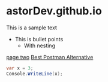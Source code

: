 # astorDev.github.io

This is a sample text

- This is bullet points
    - With nesting

[page two](/two.md)
[Best Postman Alternative](/best-postman-alternative/article.md)

```csharp
var x = 3;
Console.WriteLine(x);
```